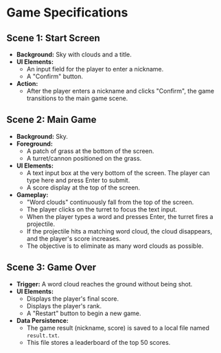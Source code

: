 # Game Specifications

## Scene 1: Start Screen

*   **Background:** Sky with clouds and a title.
*   **UI Elements:**
    *   An input field for the player to enter a nickname.
    *   A "Confirm" button.
*   **Action:**
    *   After the player enters a nickname and clicks "Confirm", the game transitions to the main game scene.

## Scene 2: Main Game

*   **Background:** Sky.
*   **Foreground:**
    *   A patch of grass at the bottom of the screen.
    *   A turret/cannon positioned on the grass.
*   **UI Elements:**
    *   A text input box at the very bottom of the screen. The player can type here and press Enter to submit.
    *   A score display at the top of the screen.
*   **Gameplay:**
    *   "Word clouds" continuously fall from the top of the screen.
    *   The player clicks on the turret to focus the text input.
    *   When the player types a word and presses Enter, the turret fires a projectile.
    *   If the projectile hits a matching word cloud, the cloud disappears, and the player's score increases.
    *   The objective is to eliminate as many word clouds as possible.

## Scene 3: Game Over

*   **Trigger:** A word cloud reaches the ground without being shot.
*   **UI Elements:**
    *   Displays the player's final score.
    *   Displays the player's rank.
    *   A "Restart" button to begin a new game.
*   **Data Persistence:**
    *   The game result (nickname, score) is saved to a local file named `result.txt`.
    *   This file stores a leaderboard of the top 50 scores.
